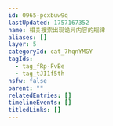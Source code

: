 ```yaml
---
id: 0965-pcxbuw9q
lastUpdated: 1757167352
name: 相关搜索出现诡异内容的规律
aliases: []
layer: 5
categoryId: cat_7hqnYMGY
tagIds:
  - tag_fRp-FvBe
  - tag_tJI1f5th
nsfw: false
parent: ""
relatedEntries: []
timelineEvents: []
titledLinks: []
---
```


